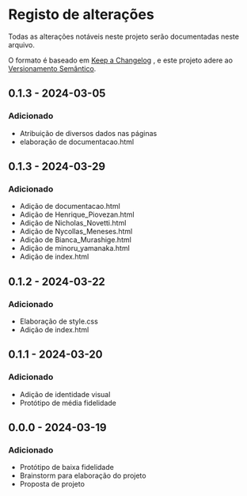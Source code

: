 # Registo de alterações
Todas as alterações notáveis neste projeto serão documentadas neste arquivo.

O formato é baseado em [Keep a Changelog](https://keepachangelog.com/pt-BR/1.1.0/) , e este projeto adere ao [Versionamento Semântico](https://semver.org/lang/pt-BR/).

## 0.1.3 - 2024-03-05

### Adicionado
- Atribuição de diversos dados nas páginas
- elaboração de documentacao.html

## 0.1.3 - 2024-03-29

### Adicionado
- Adição de documentacao.html
- Adição de Henrique_Piovezan.html
- Adição de Nicholas_Novetti.html
- Adição de Nycollas_Meneses.html
- Adição de Bianca_Murashige.html
- Adição de minoru_yamanaka.html
- Adição de index.html

## 0.1.2 - 2024-03-22

### Adicionado
- Elaboração de style.css
- Adição de index.html

## 0.1.1 - 2024-03-20

### Adicionado
- Adição de identidade visual 
- Protótipo de média fidelidade 

## 0.0.0 - 2024-03-19
### Adicionado
- Protótipo de baixa fidelidade 
- Brainstorm para elaboração do projeto 
- Proposta de projeto 